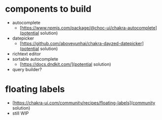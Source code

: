 # components to build
- autocomplete
  - [https://www.npmjs.com/package/@choc-ui/chakra-autocomplete](potential solution)
- datepicker
  - [https://github.com/aboveyunhai/chakra-dayzed-datepicker](potential solution)
- richtext editor
- sortable autocomplete
  - [https://docs.dndkit.com/](potential solution)
- query builder?

# floating labels
- [https://chakra-ui.com/community/recipes/floating-labels](community solution)
- still WIP
